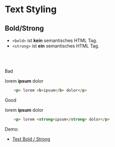# Text Styling
## Bold/Strong

- `<bold>` ist **kein** semantisches HTML Tag. 
- `<strong>` ist **ein** semantisches HTML Tag.

<br>
<br>

<div class="flex flex-wrap">
<div class="w-1/6">
	<p>
		Bad
	<p>
</div>
<div class="w-2/6">
	<p> lorem <b>ipsum</b> dolor</p>
</div>
<div class="w-3/6">

``` html
	<p> lorem <b>ipsum</b> dolor</p>
```
</div>
<div class="w-1/6">
	<p>
		Good
	<p>
</div>
<div class="w-2/6">
	<p> lorem <strong>ipsum</strong> dolor</p>
</div>
<div class="w-3/6">

``` html
	<p> lorem <strong>ipsum</strong> dolor</p>
```
</div>
</div>

Demo: 

- [Text Bold / Strong](/demo/text-bold-strong)
